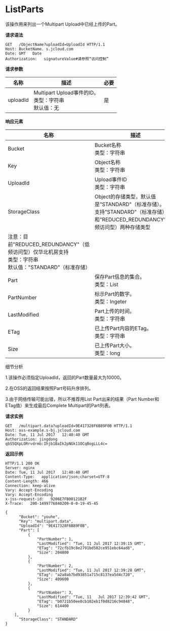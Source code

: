 # ListParts

该操作用来列出一个Multipart Upload中已经上传的Part。

**请求语法**
```
GET   /ObjectName?uploadId=UploadId HTTP/1.1
Host: BucketName. s.jcloud.com
Date: GMT   Date     
Authorization:   signatureValue#请参照“访问控制”
```
**请求参数**

|名称|描述|必要|
|-|-|-|
|uploadId|Multipart Upload事件的ID。<br>类型：字符串<br>默认值：无|是|

**响应元素**

|名称|描述|
|-|-|
|Bucket|Bucket名称<br>类型：字符串
|Key|Object名称<br>类型：字符串|
|UploadId|Upload事件ID<br>类型：字符串|
|StorageClass|Object的存储类型，默认值是"STANDARD"（标准存储）。<br>支持"STANDARD"（标准存储）和"REDUCED_REDUNDANCY"（低频访问型）两种存储类型
注意：目前"REDUCED_REDUNDANCY"（低频访问型）仅华北机房支持<br>类型：字符串<br>默认值："STANDARD"（标准存储）|
|Part|保存Part信息的集合。<br>类型：List|
|PartNumber|标示Part的数字。<br>类型：Ingeter|
|LastModified|Part上传的时间。<br>类型：字符串|
|ETag|已上传Part内容的ETag。<br> 类型：字符串|
|Size|已上传Part大小。<br>类型：long|

细节分析

1.该操作必须指定UploadId，返回的Part数量最大为10000。

2.在OSS的返回结果按照Part号码升序排列。

3.由于网络传输可能出错，所以不推荐用List Part出来的结果（Part Number和ETag值）来生成最后Complete Multipart的Part列表。

**请求实例**
```
GET   /multipart.data?uploadId=9E417328F6B89F0B HTTP/1.1
Host: oss-example.s-bj.jcloud.com
Date: Tue, 11 Jul 2017   12:40:40 GMT    
Authorization: jingdong   qbS5QXpLORrvdrmb:Ihjb1BaIk2pNGk11OCqBogLLL4c= 
```
**返回示例**
```
HTTP/1.1 200 OK
Server: nginx
Date: Tue, 11 Jul 2017   12:40:40 GMT
Content-Type:   application/json;charset=UTF-8
Content-Length: 466
Connection: keep-alive
Vary: Accept-Encoding
Vary: Accept-Encoding
x-jss-request-id:   9206E7FB00121B2F
X-Trace:   200-1499776840209-0-0-19-45-45
 
{
      "Bucket": "youhe",
      "Key": "multipart.data",
      "UploadId": "9E417328F6B89F0B",
      "Part": [
          {
              "PartNumber": 1,
              "LastModified": "Tue, 11 Jul 2017 12:39:15 GMT",
              "ETag": "72cfb19c8e2791bd502ce951ebc64ad8",
              "Size": 204800
          },
          {
              "PartNumber": 2,
              "LastModified": "Tue, 11 Jul 2017 12:39:28 GMT",
              "ETag": "a2a8ab7bd93851a715c8137ea5d4c720",
              "Size": 409600
          },
          {
              "PartNumber": 3,
              "LastModified": "Tue, 11   Jul 2017 12:39:42 GMT",
              "ETag": "b0721b50ee0cb102eb1f0d8216c94848",
              "Size": 614400
          }
    ],
      "StorageClass": "STANDARD"
}
```
